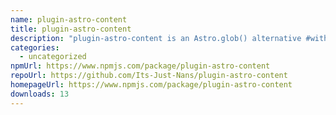 ```yaml
---
name: plugin-astro-content
title: plugin-astro-content
description: "plugin-astro-content is an Astro.glob() alternative #withastro"
categories:
  - uncategorized
npmUrl: https://www.npmjs.com/package/plugin-astro-content
repoUrl: https://github.com/Its-Just-Nans/plugin-astro-content
homepageUrl: https://www.npmjs.com/package/plugin-astro-content
downloads: 13
---
```

